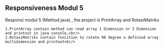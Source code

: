 <h2>Responsiveness Modul 5</h2>

Responsi modul 5 (Method java) , the project is PrintArray and RotasiMatriks<br/>

    1.PrintArray contain method can read array 1 Dimension or 2 Dimension and printout in java console,<br/>
    2.RotasiMatriks contain funcition to rotate 90 degree a definied array multidimension and printout<br/>


